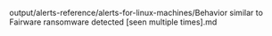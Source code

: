 output/alerts-reference/alerts-for-linux-machines/Behavior similar to Fairware ransomware detected [seen multiple times].md